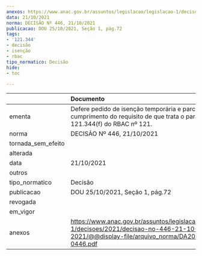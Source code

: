 ```yaml
---
anexos: https://www.anac.gov.br/assuntos/legislacao/legislacao-1/decisoes/2021/decisao-no-446-21-10-2021/@@display-file/arquivo_norma/DA2021-0446.pdf
data: 21/10/2021
norma: DECISÃO Nº 446, 21/10/2021
publicacao: DOU 25/10/2021, Seção 1, pág.72
tags:
- '121.344'
- decisão
- isenção
- rbac
tipo_normatico: Decisão
hide: 
- toc 
 
---
```


|                    | Documento                                                                                                                                     |
|:-------------------|:----------------------------------------------------------------------------------------------------------------------------------------------|
| ementa             | Defere pedido de isenção temporária e parcial de cumprimento do requisito de que trata o parágrafo 121.344(f) do RBAC nº 121.                 |
| norma              | DECISÃO Nº 446, 21/10/2021                                                                                                                    |
| tornada_sem_efeito |                                                                                                                                               |
| alterada           |                                                                                                                                               |
| data               | 21/10/2021                                                                                                                                    |
| outros             |                                                                                                                                               |
| tipo_normatico     | Decisão                                                                                                                                       |
| publicacao         | DOU 25/10/2021, Seção 1, pág.72                                                                                                               |
| revogada           |                                                                                                                                               |
| em_vigor           |                                                                                                                                               |
| anexos             | https://www.anac.gov.br/assuntos/legislacao/legislacao-1/decisoes/2021/decisao-no-446-21-10-2021/@@display-file/arquivo_norma/DA2021-0446.pdf |